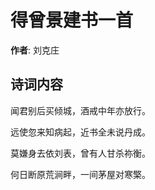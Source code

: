 # 得曾景建书一首

**作者**: 刘克庄

## 诗词内容

闻君别后买倾城，酒戒中年亦放行。

远使忽来知病起，近书全未说丹成。

莫嫌身去依刘表，曾有人甘杀祢衡。

何日断原荒涧畔，一间茅屋对寒檠。

